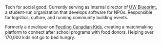 Tech for social good. Currently serving as internal director of [UW Blueprint](https://uwblueprint.org/), a student-run organization that develops software for NPOs. Responsible for logistics, culture, and running community building events.

Formerly a developer on [Feeding Canadian Kids](https://feedingcanadiankids.org/?utm_source=google&utm_medium=cpc&utm_campaign=Testcampaign2&gad_source=1&gclid=CjwKCAjw1NK4BhAwEiwAVUHPUBSQrrg8RkHIUqiCF5D4rzcY8eqqt8b0rrSvzwi0vQpYXXBwt3HDShoCsGkQAvD_BwE), creating a matchmaking platform to connect after school programs with food donors. Helping over 170,000 kids not go to bed hungry.